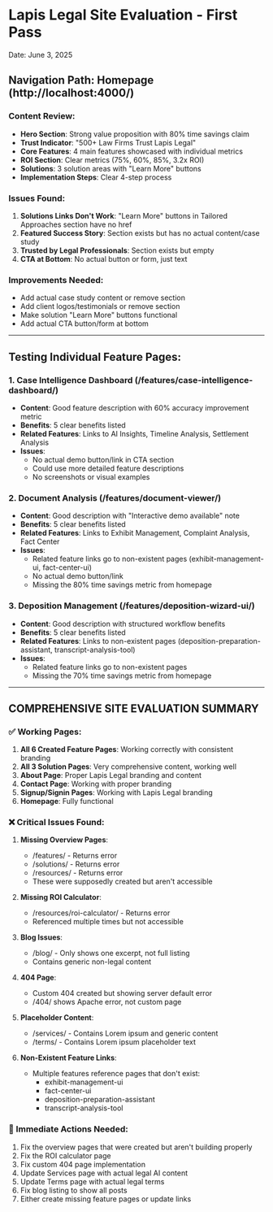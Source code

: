 # Lapis Legal Site Evaluation - First Pass
Date: June 3, 2025

## Navigation Path: Homepage (http://localhost:4000/)

### Content Review:
- **Hero Section**: Strong value proposition with 80% time savings claim
- **Trust Indicator**: "500+ Law Firms Trust Lapis Legal" 
- **Core Features**: 4 main features showcased with individual metrics
- **ROI Section**: Clear metrics (75%, 60%, 85%, 3.2x ROI)
- **Solutions**: 3 solution areas with "Learn More" buttons
- **Implementation Steps**: Clear 4-step process

### Issues Found:
1. **Solutions Links Don't Work**: "Learn More" buttons in Tailored Approaches section have no href
2. **Featured Success Story**: Section exists but has no actual content/case study
3. **Trusted by Legal Professionals**: Section exists but empty
4. **CTA at Bottom**: No actual button or form, just text

### Improvements Needed:
- Add actual case study content or remove section
- Add client logos/testimonials or remove section
- Make solution "Learn More" buttons functional
- Add actual CTA button/form at bottom

---

## Testing Individual Feature Pages:

### 1. Case Intelligence Dashboard (/features/case-intelligence-dashboard/)
- **Content**: Good feature description with 60% accuracy improvement metric
- **Benefits**: 5 clear benefits listed
- **Related Features**: Links to AI Insights, Timeline Analysis, Settlement Analysis
- **Issues**: 
  - No actual demo button/link in CTA section
  - Could use more detailed feature descriptions
  - No screenshots or visual examples

### 2. Document Analysis (/features/document-viewer/)
- **Content**: Good description with "Interactive demo available" note
- **Benefits**: 5 clear benefits listed
- **Related Features**: Links to Exhibit Management, Complaint Analysis, Fact Center
- **Issues**: 
  - Related feature links go to non-existent pages (exhibit-management-ui, fact-center-ui)
  - No actual demo button/link
  - Missing the 80% time savings metric from homepage

### 3. Deposition Management (/features/deposition-wizard-ui/)
- **Content**: Good description with structured workflow benefits
- **Benefits**: 5 clear benefits listed
- **Related Features**: Links to non-existent pages (deposition-preparation-assistant, transcript-analysis-tool)
- **Issues**: 
  - Related feature links go to non-existent pages
  - Missing the 70% time savings metric from homepage

---

## COMPREHENSIVE SITE EVALUATION SUMMARY

### ✅ Working Pages:
1. **All 6 Created Feature Pages**: Working correctly with consistent branding
2. **All 3 Solution Pages**: Very comprehensive content, working well
3. **About Page**: Proper Lapis Legal branding and content
4. **Contact Page**: Working with proper branding
5. **Signup/Signin Pages**: Working with Lapis Legal branding
6. **Homepage**: Fully functional

### ❌ Critical Issues Found:

1. **Missing Overview Pages**:
   - /features/ - Returns error
   - /solutions/ - Returns error  
   - /resources/ - Returns error
   - These were supposedly created but aren't accessible

2. **Missing ROI Calculator**:
   - /resources/roi-calculator/ - Returns error
   - Referenced multiple times but not accessible

3. **Blog Issues**:
   - /blog/ - Only shows one excerpt, not full listing
   - Contains generic non-legal content

4. **404 Page**:
   - Custom 404 created but showing server default error
   - /404/ shows Apache error, not custom page

5. **Placeholder Content**:
   - /services/ - Contains Lorem ipsum and generic content
   - /terms/ - Contains Lorem ipsum placeholder text

6. **Non-Existent Feature Links**:
   - Multiple features reference pages that don't exist:
     - exhibit-management-ui
     - fact-center-ui
     - deposition-preparation-assistant
     - transcript-analysis-tool

### 🔧 Immediate Actions Needed:
1. Fix the overview pages that were created but aren't building properly
2. Fix the ROI calculator page
3. Fix custom 404 page implementation
4. Update Services page with actual legal AI content
5. Update Terms page with actual legal terms
6. Fix blog listing to show all posts
7. Either create missing feature pages or update links
